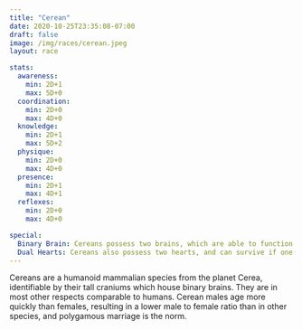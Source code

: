 ```yaml
---
title: "Cerean"
date: 2020-10-25T23:35:08-07:00
draft: false
image: /img/races/cerean.jpeg
layout: race

stats:
  awareness:
    min: 2D+1
    max: 5D+0
  coordination:
    min: 2D+0
    max: 4D+0
  knowledge:
    min: 2D+1
    max: 5D+2
  physique:
    min: 2D+0
    max: 4D+0
  presence:
    min: 2D+1
    max: 4D+1
  reflexes:
    min: 2D+0
    max: 4D+0

special:
  Binary Brain: Cereans possess two brains, which are able to function independent of one another. This allows them to easily focus on two or more tasks, and the penalty for multiple actions is reduced by 0D+1 for each action performed.
  Dual Hearts: Cereans also possess two hearts, and can survive if one is damaged or destroyed; however, living with only one heart places great strain on the circulatory system, requiring twice as much rest in order to function normally.
---
```


Cereans are a humanoid mammalian species from the planet Cerea, identifiable by
their tall craniums which house binary brains. They are in most other respects
comparable to humans. Cerean males age more quickly than females, resulting in
a lower male to female ratio than in other species, and polygamous marriage is
the norm.

